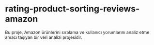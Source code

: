 # rating-product-sorting-reviews-amazon
 Bu proje, Amazon ürünlerini sıralama ve kullanıcı yorumlarını analiz etme amacı taşıyan bir veri analizi projesidir.
